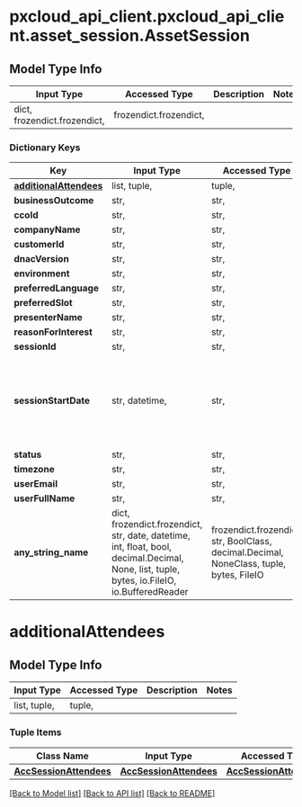 # pxcloud_api_client.pxcloud_api_client.asset_session.AssetSession

## Model Type Info
Input Type | Accessed Type | Description | Notes
------------ | ------------- | ------------- | -------------
dict, frozendict.frozendict,  | frozendict.frozendict,  |  | 

### Dictionary Keys
Key | Input Type | Accessed Type | Description | Notes
------------ | ------------- | ------------- | ------------- | -------------
**[additionalAttendees](#additionalAttendees)** | list, tuple,  | tuple,  |  | [optional] 
**businessOutcome** | str,  | str,  |  | [optional] 
**ccoId** | str,  | str,  |  | [optional] 
**companyName** | str,  | str,  |  | [optional] 
**customerId** | str,  | str,  |  | [optional] 
**dnacVersion** | str,  | str,  |  | [optional] 
**environment** | str,  | str,  |  | [optional] 
**preferredLanguage** | str,  | str,  |  | [optional] 
**preferredSlot** | str,  | str,  |  | [optional] 
**presenterName** | str,  | str,  |  | [optional] 
**reasonForInterest** | str,  | str,  |  | [optional] 
**sessionId** | str,  | str,  |  | [optional] 
**sessionStartDate** | str, datetime,  | str,  |  | [optional] value must conform to RFC-3339 date-time
**status** | str,  | str,  |  | [optional] 
**timezone** | str,  | str,  |  | [optional] 
**userEmail** | str,  | str,  |  | [optional] 
**userFullName** | str,  | str,  |  | [optional] 
**any_string_name** | dict, frozendict.frozendict, str, date, datetime, int, float, bool, decimal.Decimal, None, list, tuple, bytes, io.FileIO, io.BufferedReader | frozendict.frozendict, str, BoolClass, decimal.Decimal, NoneClass, tuple, bytes, FileIO | any string name can be used but the value must be the correct type | [optional]

# additionalAttendees

## Model Type Info
Input Type | Accessed Type | Description | Notes
------------ | ------------- | ------------- | -------------
list, tuple,  | tuple,  |  | 

### Tuple Items
Class Name | Input Type | Accessed Type | Description | Notes
------------- | ------------- | ------------- | ------------- | -------------
[**AccSessionAttendees**](AccSessionAttendees.md) | [**AccSessionAttendees**](AccSessionAttendees.md) | [**AccSessionAttendees**](AccSessionAttendees.md) |  | 

[[Back to Model list]](../../README.md#documentation-for-models) [[Back to API list]](../../README.md#documentation-for-api-endpoints) [[Back to README]](../../README.md)


